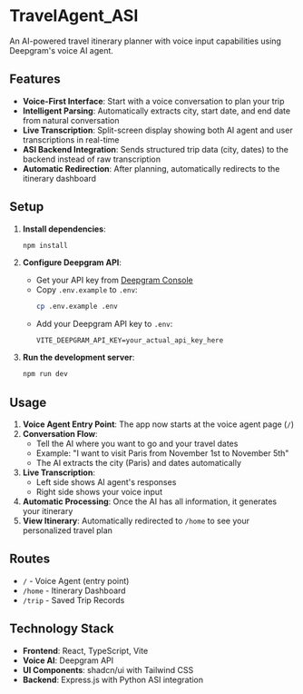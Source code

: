 # TravelAgent_ASI

An AI-powered travel itinerary planner with voice input capabilities using Deepgram's voice AI agent.

## Features

- **Voice-First Interface**: Start with a voice conversation to plan your trip
- **Intelligent Parsing**: Automatically extracts city, start date, and end date from natural conversation
- **Live Transcription**: Split-screen display showing both AI agent and user transcriptions in real-time
- **ASI Backend Integration**: Sends structured trip data (city, dates) to the backend instead of raw transcription
- **Automatic Redirection**: After planning, automatically redirects to the itinerary dashboard

## Setup

1. **Install dependencies**:
   ```bash
   npm install
   ```

2. **Configure Deepgram API**:
   - Get your API key from [Deepgram Console](https://console.deepgram.com/)
   - Copy `.env.example` to `.env`:
     ```bash
     cp .env.example .env
     ```
   - Add your Deepgram API key to `.env`:
     ```
     VITE_DEEPGRAM_API_KEY=your_actual_api_key_here
     ```

3. **Run the development server**:
   ```bash
   npm run dev
   ```

## Usage

1. **Voice Agent Entry Point**: The app now starts at the voice agent page (`/`)
2. **Conversation Flow**: 
   - Tell the AI where you want to go and your travel dates
   - Example: "I want to visit Paris from November 1st to November 5th"
   - The AI extracts the city (Paris) and dates automatically
3. **Live Transcription**:
   - Left side shows AI agent's responses
   - Right side shows your voice input
4. **Automatic Processing**: Once the AI has all information, it generates your itinerary
5. **View Itinerary**: Automatically redirected to `/home` to see your personalized travel plan

## Routes

- `/` - Voice Agent (entry point)
- `/home` - Itinerary Dashboard
- `/trip` - Saved Trip Records

## Technology Stack

- **Frontend**: React, TypeScript, Vite
- **Voice AI**: Deepgram API
- **UI Components**: shadcn/ui with Tailwind CSS
- **Backend**: Express.js with Python ASI integration
